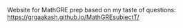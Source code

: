 Website for MathGRE prep based on my taste of questions: https://grgaakash.github.io/MathGREsubjectT/
